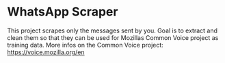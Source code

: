 # WhatsApp Scraper
This project scrapes only the messages sent by you. Goal is to extract and clean them so that they can be used for Mozillas Common Voice project as training data.
More infos on the Common Voice project: https://voice.mozilla.org/en
